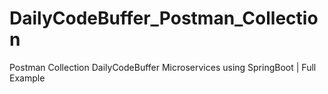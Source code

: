 # DailyCodeBuffer_Postman_Collection
Postman Collection DailyCodeBuffer Microservices using SpringBoot | Full Example
